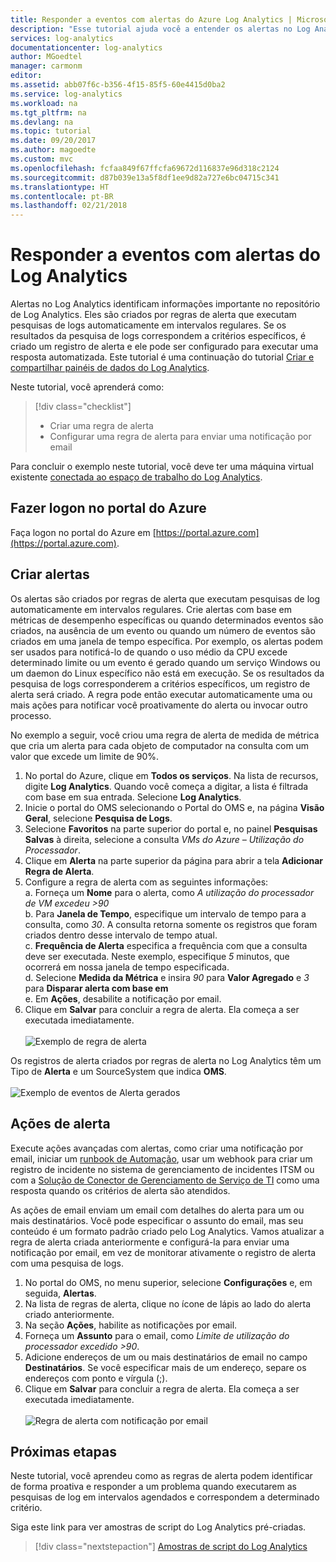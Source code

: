 ```yaml
---
title: Responder a eventos com alertas do Azure Log Analytics | Microsoft Docs
description: "Esse tutorial ajuda você a entender os alertas no Log Analytics para identificar informações importantes no repositório do OMS e notificá-lo de forma proativa de problemas ou invocar ações para tentar corrigi-los."
services: log-analytics
documentationcenter: log-analytics
author: MGoedtel
manager: carmonm
editor: 
ms.assetid: abb07f6c-b356-4f15-85f5-60e4415d0ba2
ms.service: log-analytics
ms.workload: na
ms.tgt_pltfrm: na
ms.devlang: na
ms.topic: tutorial
ms.date: 09/20/2017
ms.author: magoedte
ms.custom: mvc
ms.openlocfilehash: fcfaa849f67ffcfa69672d116837e96d318c2124
ms.sourcegitcommit: d87b039e13a5f8df1ee9d82a727e6bc04715c341
ms.translationtype: HT
ms.contentlocale: pt-BR
ms.lasthandoff: 02/21/2018
---
```

# <a name="respond-to-events-with-log-analytics-alerts"></a>Responder a eventos com alertas do Log Analytics
Alertas no Log Analytics identificam informações importante no repositório de Log Analytics. Eles são criados por regras de alerta que executam pesquisas de logs automaticamente em intervalos regulares. Se os resultados da pesquisa de logs correspondem a critérios específicos, é criado um registro de alerta e ele pode ser configurado para executar uma resposta automatizada.  Este tutorial é uma continuação do tutorial [Criar e compartilhar painéis de dados do Log Analytics](log-analytics-tutorial-dashboards.md).   

Neste tutorial, você aprenderá como:

> [!div class="checklist"]
> * Criar uma regra de alerta
> * Configurar uma regra de alerta para enviar uma notificação por email

Para concluir o exemplo neste tutorial, você deve ter uma máquina virtual existente [conectada ao espaço de trabalho do Log Analytics](log-analytics-quick-collect-azurevm.md).  

## <a name="log-in-to-azure-portal"></a>Fazer logon no portal do Azure
Faça logon no portal do Azure em [https://portal.azure.com](https://portal.azure.com). 

## <a name="create-alerts"></a>Criar alertas

Os alertas são criados por regras de alerta que executam pesquisas de log automaticamente em intervalos regulares.  Crie alertas com base em métricas de desempenho específicas ou quando determinados eventos são criados, na ausência de um evento ou quando um número de eventos são criados em uma janela de tempo específica.  Por exemplo, os alertas podem ser usados para notificá-lo de quando o uso médio da CPU excede determinado limite ou um evento é gerado quando um serviço Windows ou um daemon do Linux específico não está em execução.   Se os resultados da pesquisa de logs corresponderem a critérios específicos, um registro de alerta será criado. A regra pode então executar automaticamente uma ou mais ações para notificar você proativamente do alerta ou invocar outro processo. 

No exemplo a seguir, você criou uma regra de alerta de medida de métrica que cria um alerta para cada objeto de computador na consulta com um valor que excede um limite de 90%.

1. No portal do Azure, clique em **Todos os serviços**. Na lista de recursos, digite **Log Analytics**. Quando você começa a digitar, a lista é filtrada com base em sua entrada. Selecione **Log Analytics**.
2. Inicie o portal do OMS selecionando o Portal do OMS e, na página **Visão Geral**, selecione **Pesquisa de Logs**.  
3. Selecione **Favoritos** na parte superior do portal e, no painel **Pesquisas Salvas** à direita, selecione a consulta *VMs do Azure – Utilização do Processador*.  
4. Clique em **Alerta** na parte superior da página para abrir a tela **Adicionar Regra de Alerta**.  
5. Configure a regra de alerta com as seguintes informações:  
   a. Forneça um **Nome** para o alerta, como *A utilização do processador de VM excedeu >90*  
   b. Para **Janela de Tempo**, especifique um intervalo de tempo para a consulta, como *30*.  A consulta retorna somente os registros que foram criados dentro desse intervalo de tempo atual.  
   c. **Frequência de Alerta** especifica a frequência com que a consulta deve ser executada.  Neste exemplo, especifique *5* minutos, que ocorrerá em nossa janela de tempo especificada.  
   d. Selecione **Medida da Métrica** e insira *90* para **Valor Agregado** e *3* para **Disparar alerta com base em**   
   e. Em **Ações**, desabilite a notificação por email.
6. Clique em **Salvar** para concluir a regra de alerta. Ela começa a ser executada imediatamente.<br><br> ![Exemplo de regra de alerta](media/log-analytics-tutorial-response/log-analytics-alert-01.png)

Os registros de alerta criados por regras de alerta no Log Analytics têm um Tipo de **Alerta** e um SourceSystem que indica **OMS**.<br><br> ![Exemplo de eventos de Alerta gerados](media/log-analytics-tutorial-response/log-analytics-alert-events-01.png)  

## <a name="alert-actions"></a>Ações de alerta
Execute ações avançadas com alertas, como criar uma notificação por email, iniciar um [runbook de Automação](../automation/automation-runbook-types.md), usar um webhook para criar um registro de incidente no sistema de gerenciamento de incidentes ITSM ou com a [Solução de Conector de Gerenciamento de Serviço de TI](log-analytics-itsmc-overview.md) como uma resposta quando os critérios de alerta são atendidos.   

As ações de email enviam um email com detalhes do alerta para um ou mais destinatários. Você pode especificar o assunto do email, mas seu conteúdo é um formato padrão criado pelo Log Analytics.  Vamos atualizar a regra de alerta criada anteriormente e configurá-la para enviar uma notificação por email, em vez de monitorar ativamente o registro de alerta com uma pesquisa de logs.     

1. No portal do OMS, no menu superior, selecione **Configurações** e, em seguida, **Alertas**.
2. Na lista de regras de alerta, clique no ícone de lápis ao lado do alerta criado anteriormente.
3. Na seção **Ações**, habilite as notificações por email.
4. Forneça um **Assunto** para o email, como *Limite de utilização do processador excedido >90*.
5. Adicione endereços de um ou mais destinatários de email no campo **Destinatários**.  Se você especificar mais de um endereço, separe os endereços com ponto e vírgula (;).
6. Clique em **Salvar** para concluir a regra de alerta. Ela começa a ser executada imediatamente.<br><br> ![Regra de alerta com notificação por email](media/log-analytics-tutorial-response/log-analytics-alert-02.png)

## <a name="next-steps"></a>Próximas etapas
Neste tutorial, você aprendeu como as regras de alerta podem identificar de forma proativa e responder a um problema quando executarem as pesquisas de log em intervalos agendados e correspondem a determinado critério.  

Siga este link para ver amostras de script do Log Analytics pré-criadas.  

> [!div class="nextstepaction"]
> [Amostras de script do Log Analytics](powershell-samples.md)